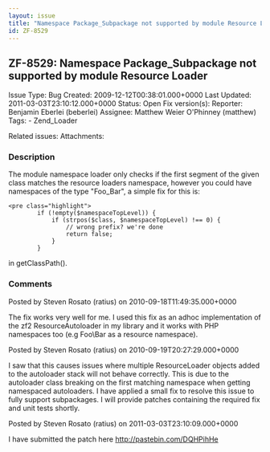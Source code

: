 ```yaml
---
layout: issue
title: "Namespace Package_Subpackage not supported by module Resource Loader"
id: ZF-8529
---
```


ZF-8529: Namespace Package\_Subpackage not supported by module Resource Loader
------------------------------------------------------------------------------

 Issue Type: Bug Created: 2009-12-12T00:38:01.000+0000 Last Updated: 2011-03-03T23:10:12.000+0000 Status: Open Fix version(s): 
 Reporter:  Benjamin Eberlei (beberlei)  Assignee:  Matthew Weier O'Phinney (matthew)  Tags: - Zend\_Loader
 
 Related issues: 
 Attachments: 
### Description

The module namespace loader only checks if the first segment of the given class matches the resource loaders namespace, however you could have namespaces of the type "Foo\_Bar", a simple fix for this is:

 
    <pre class="highlight">
            if (!empty($namespaceTopLevel)) {
                if (strpos($class, $namespaceTopLevel) !== 0) {
                    // wrong prefix? we're done
                    return false;
                }
            }


in getClassPath().

 

 

### Comments

Posted by Steven Rosato (ratius) on 2010-09-18T11:49:35.000+0000

The fix works very well for me. I used this fix as an adhoc implementation of the zf2 ResourceAutoloader in my library and it works with PHP namespaces too (e.g Foo\\Bar as a resource namespace).

 

 

Posted by Steven Rosato (ratius) on 2010-09-19T20:27:29.000+0000

I saw that this causes issues where multiple ResourceLoader objects added to the autoloader stack will not behave correctly. This is due to the autoloader class breaking on the first matching namespace when getting namespaced autoloaders. I have applied a small fix to resolve this issue to fully support subpackages. I will provide patches containing the required fix and unit tests shortly.

 

 

Posted by Steven Rosato (ratius) on 2011-03-03T23:10:09.000+0000

I have submitted the patch here <http://pastebin.com/DQHPihHe>

 

 
